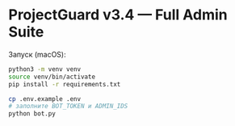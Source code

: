# ProjectGuard v3.4 — Full Admin Suite

Запуск (macOS):
```bash
python3 -m venv venv
source venv/bin/activate
pip install -r requirements.txt

cp .env.example .env
# заполните BOT_TOKEN и ADMIN_IDS
python bot.py
```
